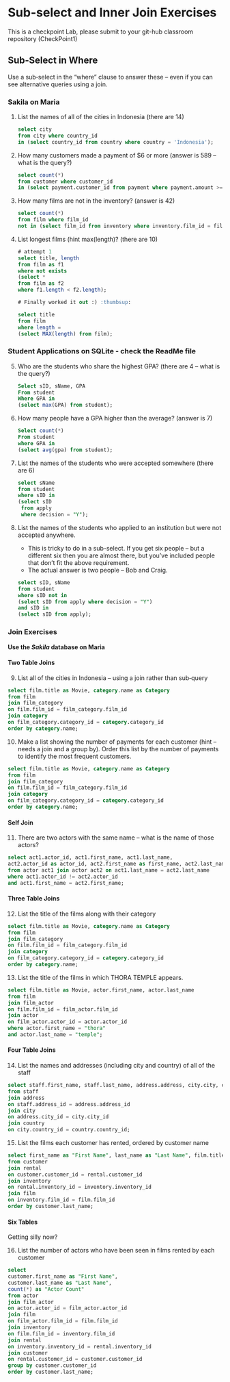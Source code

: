 # Sub-select and Inner Join Exercises

This is a checkpoint Lab, please submit to your git-hub classroom repository (CheckPoint1)

## Sub‐Select in Where

Use a sub‐select in the “where” clause to answer these – even if you can see alternative queries using a join.

### Sakila on Maria

1. List the names of all of the cities in Indonesia (there are 14)

   ```sql
   select city 
   from city where country_id 
   in (select country_id from country where country = 'Indonesia');
   ```

2. How many customers made a payment of $6 or more (answer is 589 – what is the query?)

   ```sql
   select count(*) 
   from customer where customer_id 
   in (select payment.customer_id from payment where payment.amount >= 6);
   ```

3. How many films are not in the inventory? (answer is 42)

   ```sql
   select count(*) 
   from film where film_id 
   not in (select film_id from inventory where inventory.film_id = film.film_id);
   ```

4. List longest films (hint max(length)? (there are 10)

   ```sql
   # attempt 1
   select title, length
   from film as f1
   where not exists
   (select *
   from film as f2
   where f1.length < f2.length);
   
   # Finally worked it out :) :thumbsup:
   
   select title
   from film
   where length = 
   (select MAX(length) from film);
   ```
   
   

### Student Applications on SQLite - check the ReadMe file

5. Who are the students who share the highest GPA? (there are 4 – what is the query?)

   ```sql
   Select sID, sName, GPA
   From student
   Where GPA in
   (select max(GPA) from student);
   ```

   

6. How many people have a GPA higher than the average? (answer is 7)

   ```sql
   Select count(*)
   From student
   where GPA in
   (select avg(gpa) from student);
   ```

7. List the names of the students who were accepted somewhere (there are 6)

   ```sql
   select sName
   from student
   where sID in
   (select sID 
    from apply 
    where decision = "Y");
   ```

   

8. List the names of the students who applied to an institution but were not accepted anywhere.
    - This is tricky to do in a sub-select. If you get six people – but a different six then you are almost there, but you’ve included people that don’t fit the above requirement. 
    - The actual answer is two people – Bob and Craig.

    ```sql
    select sID, sName
    from student
    where sID not in
    (select sID from apply where decision = "Y")
    and sID in
    (select sID from apply);
    ```

### Join Exercises

**Use the *Sakila* database on Maria**

#### Two Table Joins

9. List all of the cities in Indonesia – using a join rather than sub‐query
```sql
select film.title as Movie, category.name as Category
from film 
join film_category
on film.film_id = film_category.film_id
join category
on film_category.category_id = category.category_id
order by category.name;
```
10. Make a list showing the number of payments  for each customer (hint – needs a join and a group by). Order this list by the number of payments to identify the most frequent customers.
```sql
select film.title as Movie, category.name as Category
from film 
join film_category
on film.film_id = film_category.film_id
join category
on film_category.category_id = category.category_id
order by category.name;
```

#### Self Join

11. There are two actors with the same name – what is the name of those actors?
```sql
select act1.actor_id, act1.first_name, act1.last_name,
act2.actor_id as actor_id, act2.first_name as first_name, act2.last_name as last_name
from actor act1 join actor act2 on act1.last_name = act2.last_name
where act1.actor_id != act2.actor_id
and act1.first_name = act2.first_name;
```
#### Three Table Joins

12. List the title of the films along with their category
```sql
select film.title as Movie, category.name as Category
from film 
join film_category
on film.film_id = film_category.film_id
join category
on film_category.category_id = category.category_id
order by category.name;
```
13. List the title of the films in which THORA TEMPLE appears.
```sql
select film.title as Movie, actor.first_name, actor.last_name
from film 
join film_actor
on film.film_id = film_actor.film_id
join actor
on film_actor.actor_id = actor.actor_id
where actor.first_name = "thora"
and actor.last_name = "temple";
```

#### Four Table Joins

14. List the names and addresses (including city and country) of all of the staff
```sql
select staff.first_name, staff.last_name, address.address, city.city, country.country
from staff 
join address
on staff.address_id = address.address_id
join city
on address.city_id = city.city_id
join country
on city.country_id = country.country_id;
```
15. List the films each customer has rented, ordered by customer name
```sql
select first_name as "First Name", last_name as "Last Name", film.title as "Film Title"
from customer
join rental
on customer.customer_id = rental.customer_id
join inventory
on rental.inventory_id = inventory.inventory_id
join film
on inventory.film_id = film.film_id
order by customer.last_name;
```

#### Six Tables

Getting silly now?

16. List the number of actors who have been seen in films rented by each customer
```sql
select
customer.first_name as "First Name", 
customer.last_name as "Last Name", 
count(*) as "Actor Count"
from actor
join film_actor
on actor.actor_id = film_actor.actor_id
join film
on film_actor.film_id = film.film_id
join inventory
on film.film_id = inventory.film_id
join rental 
on inventory.inventory_id = rental.inventory_id
join customer
on rental.customer_id = customer.customer_id
group by customer.customer_id
order by customer.last_name;
```

